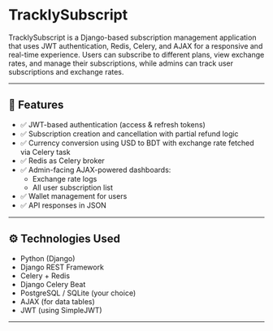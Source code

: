 # TracklySubscript

TracklySubscript is a Django-based subscription management application that uses JWT authentication, Redis, Celery, and AJAX for a responsive and real-time experience. Users can subscribe to different plans, view exchange rates, and manage their subscriptions, while admins can track user subscriptions and exchange rates.

---

## 🚀 Features

- ✅ JWT-based authentication (access & refresh tokens)
- ✅ Subscription creation and cancellation with partial refund logic
- ✅ Currency conversion using USD to BDT with exchange rate fetched via Celery task
- ✅ Redis as Celery broker
- ✅ Admin-facing AJAX-powered dashboards:
  - Exchange rate logs
  - All user subscription list
- ✅ Wallet management for users
- ✅ API responses in JSON

---

## ⚙️ Technologies Used

- Python (Django)
- Django REST Framework
- Celery + Redis
- Django Celery Beat
- PostgreSQL / SQLite (your choice)
- AJAX (for data tables)
- JWT (using SimpleJWT)

---
